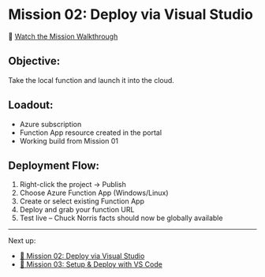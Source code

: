 # Mission 02: Deploy via Visual Studio

🎥 [Watch the Mission Walkthrough](https://www.youtube.com/link-to-mission02)

## Objective:

Take the local function and launch it into the cloud.

## Loadout:

- Azure subscription
- Function App resource created in the portal
- Working build from Mission 01

## Deployment Flow:

1. Right-click the project → Publish
2. Choose Azure Function App (Windows/Linux)
3. Create or select existing Function App
4. Deploy and grab your function URL
5. Test live – Chuck Norris facts should now be globally available

---

Next up:

- [🎥 Mission 02: Deploy via Visual Studio](https://youtu.be/0pIChjWsIJo)
- [📄 Mission 03: Setup & Deploy with VS Code](03-mission-setup-and-deploy-with-vs-code.md)
